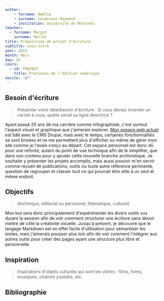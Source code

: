 ```yaml
--- 
author: 
    - forname: Amélie
    - surname: Levasseur-Raymond
    - institution: Université de Montréal
teacher: 
  - forname: Margot
    surname: Mellet
title: Proposition de projet d'écriture
subtitle: sous-titre
year: 2023
month: Mars
day: 21
cours:
  - id: FRA3825
    title: Pratiques de l'édition numérique
nocite: '@*'
---
```


## Besoin d'écriture

> Présenter votre idée/besoin d'écriture : Si vous deviez inventer un carnet à vous, quelle serait sa ligne directrice ?

Ayant passé 20 ans de ma carrière comme infographiste, c'est surtout l'aspect visuel et graphique que j'aimerais explorer. [Mon espace web actuel](http://amelielr.ca) est bâti avec le CMS Drupal, mais avec le temps, certaines fonctionnalités se sont brisées et ne me permettent plus d'afficher ou même de gérer mon site comme je l'avais conçu au départ. Cet espace personnel est donc dû pour une refonte, autant du point de vue technique afin de le simplifier, que dans son contenu pour y ajouter cette nouvelle branche archivistique. Je souhaite y présenter les projets accomplis, mais aussi pouvoir m'en servir comme recueil de publications, outils ou toute autre référence pertinente, question de regrouper et classer tout ce qui pourrait être utile à un seul et même endroit.

## Objectifs 

> (technique, éditorial ou personnel, thématique, culturel)

Mon but sera donc principalement d'expérimenter les divers outils vus durant la session afin de voir comment structurer une écriture sans devoir mettre de côté la créativité visuelle. Jusqu'à présent, je découvre que le langage Markdown est en effet facile d'utilisation pour sémantiser les textes, mais j'aimerais pousser plus loin afin de voir comment l'intégrer aux autres outils pour créer des pages ayant une structure plus libre et personnelle. 

## Inspiration

> Inspirations d'objets culturels qui sont les vôtres : films, livres, musiques, chaînes youtube, etc.


## Bibliographie